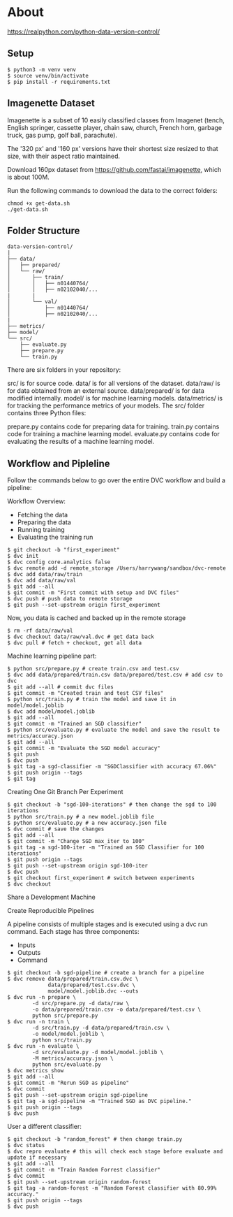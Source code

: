 # About

https://realpython.com/python-data-version-control/

## Setup

```
$ python3 -m venv venv
$ source venv/bin/activate
$ pip install -r requirements.txt
```
## Imagenette Dataset

Imagenette is a subset of 10 easily classified classes from Imagenet (tench, English springer, cassette player, chain saw, church, French horn, garbage truck, gas pump, golf ball, parachute).

The '320 px' and '160 px' versions have their shortest size resized to that size, with their aspect ratio maintained.

Download 160px dataset from https://github.com/fastai/imagenette, which is about 100M.

Run the following commands to download the data to the correct folders:

```
chmod +x get-data.sh
./get-data.sh
```

## Folder Structure

```
data-version-control/
|
├── data/
│   ├── prepared/
│   └── raw/
│       ├── train/
│       │   ├── n01440764/
│       │   ├── n02102040/...
|       |
│       └── val/
│           ├── n01440764/
│           ├── n02102040/...
|
├── metrics/
├── model/
└── src/
    ├── evaluate.py
    ├── prepare.py
    └── train.py
```

There are six folders in your repository:

src/ is for source code.
data/ is for all versions of the dataset.
data/raw/ is for data obtained from an external source.
data/prepared/ is for data modified internally.
model/ is for machine learning models.
data/metrics/ is for tracking the performance metrics of your models.
The src/ folder contains three Python files:

prepare.py contains code for preparing data for training.
train.py contains code for training a machine learning model.
evaluate.py contains code for evaluating the results of a machine learning model.

## Workflow and Pipleline

Follow the commands below to go over the entire DVC workflow and build a pipeline:

Workflow Overview:

- Fetching the data
- Preparing the data
- Running training
- Evaluating the training run


```
$ git checkout -b "first_experiment"
$ dvc init
$ dvc config core.analytics false
$ dvc remote add -d remote_storage /Users/harrywang/sandbox/dvc-remote 
$ dvc add data/raw/train
$ dvc add data/raw/val
$ git add --all
$ git commit -m "First commit with setup and DVC files"
$ dvc push # push data to remote storage
$ git push --set-upstream origin first_experiment
```

Now, you data is cached and backed up in the remote storage

```
$ rm -rf data/raw/val
$ dvc checkout data/raw/val.dvc # get data back 
$ dvc pull # fetch + checkout, get all data 
```

Machine learning pipeline part:

```
$ python src/prepare.py # create train.csv and test.csv
$ dvc add data/prepared/train.csv data/prepared/test.csv # add csv to dvc
$ git add --all # commit dvc files
$ git commit -m "Created train and test CSV files"
$ python src/train.py # train the model and save it in model/model.joblib
$ dvc add model/model.joblib
$ git add --all
$ git commit -m "Trained an SGD classifier"
$ python src/evaluate.py # evaluate the model and save the result to metrics/accuracy.json
$ git add --all
$ git commit -m "Evaluate the SGD model accuracy"
$ git push
$ dvc push
$ git tag -a sgd-classifier -m "SGDClassifier with accuracy 67.06%"
$ git push origin --tags
$ git tag
```

Creating One Git Branch Per Experiment

```
$ git checkout -b "sgd-100-iterations" # then change the sgd to 100 iterations
$ python src/train.py # a new model.joblib file
$ python src/evaluate.py # a new accuracy.json file
$ dvc commit # save the changes
$ git add --all
$ git commit -m "Change SGD max_iter to 100"
$ git tag -a sgd-100-iter -m "Trained an SGD Classifier for 100 iterations"
$ git push origin --tags
$ git push --set-upstream origin sgd-100-iter
$ dvc push
$ git checkout first_experiment # switch between experiments
$ dvc checkout
```

Share a Development Machine

Create Reproducible Pipelines

A pipeline consists of multiple stages and is executed using a dvc run command. Each stage has three components:

- Inputs
- Outputs
- Command

```
$ git checkout -b sgd-pipeline # create a branch for a pipeline
$ dvc remove data/prepared/train.csv.dvc \
             data/prepared/test.csv.dvc \
             model/model.joblib.dvc --outs
$ dvc run -n prepare \
        -d src/prepare.py -d data/raw \
        -o data/prepared/train.csv -o data/prepared/test.csv \
        python src/prepare.py
$ dvc run -n train \
        -d src/train.py -d data/prepared/train.csv \
        -o model/model.joblib \
        python src/train.py
$ dvc run -n evaluate \
        -d src/evaluate.py -d model/model.joblib \
        -M metrics/accuracy.json \
        python src/evaluate.py
$ dvc metrics show
$ git add --all
$ git commit -m "Rerun SGD as pipeline"
$ dvc commit
$ git push --set-upstream origin sgd-pipeline
$ git tag -a sgd-pipeline -m "Trained SGD as DVC pipeline."
$ git push origin --tags
$ dvc push
```

User a different classifier:

```
$ git checkout -b "random_forest" # then change train.py
$ dvc status
$ dvc repro evaluate # this will check each stage before evaluate and update if necessary
$ git add --all
$ git commit -m "Train Random Forrest classifier"
$ dvc commit
$ git push --set-upstream origin random-forest
$ git tag -a random-forest -m "Random Forest classifier with 80.99% accuracy."
$ git push origin --tags
$ dvc push
```